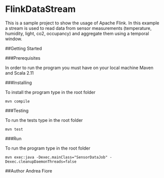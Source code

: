 # FlinkDataStream
This is a sample project to show the usage of Apache Flink.
In this example a stream is used to read data from sensor measurements (temperature, humidity, light, co2, occupancy) 
and aggregate them using a temporal window.

##Getting Started

###Prerequisites

In order to run the program you must have on your local machine Maven and Scala 2.11

###Installing

To install the program type in the root folder

```
mvn compile
```

###Testing

To run the tests type in the root folder

```
mvn test
```

###Run

To run the program type in the root folder

```
mvn exec:java -Dexec.mainClass="SensorDataJob" -Dexec.cleanupDaemonThreads=false
```

##Author
Andrea Fiore